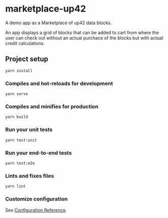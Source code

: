 # marketplace-up42

A demo app as a Marketplace of up42 data blocks.

An app displays a grid of blocks that can be added to cart from where the user can check out without an actual purchace of the blocks but with actual credit calculations.

## Project setup
```
yarn install
```

### Compiles and hot-reloads for development
```
yarn serve
```

### Compiles and minifies for production
```
yarn build
```

### Run your unit tests
```
yarn test:unit
```

### Run your end-to-end tests
```
yarn test:e2e
```

### Lints and fixes files
```
yarn lint
```

### Customize configuration
See [Configuration Reference](https://cli.vuejs.org/config/).
